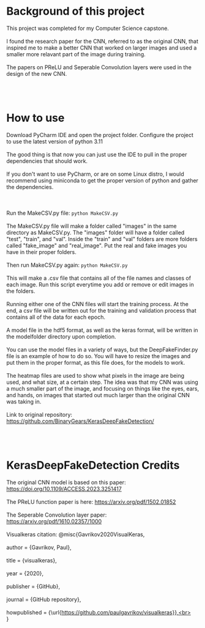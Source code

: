 # Background of this project
This project was completed for my Computer Science capstone. 
<br></br>
I found the research paper for the CNN, referred to as the original CNN, that inspired me to make a better CNN that worked on larger images and used a smaller more relavant part of the image during training. 
<br></br>
The papers on PReLU and Seperable Convolution layers were used in the design of the new CNN.
<br></br>
<br></br>
# How to use
Download PyCharm IDE and open the project folder. Configure the project to use the latest version of python 3.11
<br></br>
The good thing is that now you can just use the IDE to pull in the proper dependencies that should work.
<br></br>
If you don't want to use PyCharm, or are on some Linux distro, I would recommend using miniconda to get the proper version of python and gather the dependencies.
<br></br>
<br></br>
Run the MakeCSV.py file: ```python MakeCSV.py```
<br></br>
The MakeCSV.py file will make a folder called "images" in the same directory as MakeCSV.py. The "images" folder will have a folder called "test", "train", and "val". Inside the "train" and "val" folders are more folders called "fake_image" and "real_image". Put the real and fake images you have in their proper folders.
<br></br>
Then run MakeCSV.py again: ```python MakeCSV.py```
<br></br>
This will make a .csv file that contains all of the file names and classes of each image. Run this script everytime you add or remove or edit images in the folders.
<br></br>
Running either one of the CNN files will start the training process. At the end, a csv file will be written out for the training and validation process that contains all of the data for each epoch. 
<br></br>
A model file in the hdf5 format, as well as the keras format, will be written in the modelfolder directory upon completion.
<br></br>
You can use the model files in a variety of ways, but the DeepFakeFinder.py file is an example of how to do so. You will have to resize the images and put them in the proper format, as this file does, for the models to work.
<br></br>
The heatmap files are used to show what pixels in the image are being used, and what size, at a certain step. The idea was that my CNN was using a much smaller part of the image, and focusing on things like the eyes, ears, and hands, on images that started out much larger than the original CNN was taking in.
<br></br>
Link to original repository: https://github.com/BinaryGears/KerasDeepFakeDetection/
<br></br>
<br></br>
# KerasDeepFakeDetection Credits
The original CNN model is based on this paper: https://doi.org/10.1109/ACCESS.2023.3251417
<br></br>
The PReLU function paper is here: https://arxiv.org/pdf/1502.01852
<br></br>
The Seperable Convolution layer paper: https://arxiv.org/pdf/1610.02357/1000
<br></br>
Visualkeras citation: @misc{Gavrikov2020VisualKeras,<br></br>
  author = {Gavrikov, Paul},<br></br>
  title = {visualkeras},<br></br>
  year = {2020},<br></br>
  publisher = {GitHub},<br></br>
  journal = {GitHub repository},<br></br>
  howpublished = {\url{https://github.com/paulgavrikov/visualkeras}},<br></br>
}
<br></br>
